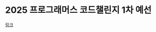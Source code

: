 # 2025 프로그래머스 코드챌린지 1차 예선

[링크](https://school.programmers.co.kr/learn/challenges?order=recent&page=1&partIds=81177)
